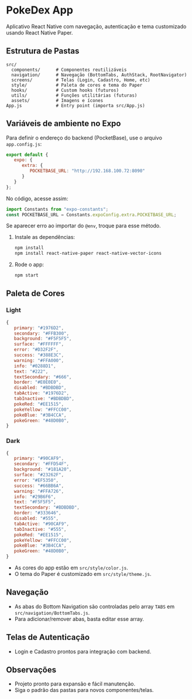 # PokeDex App

Aplicativo React Native com navegação, autenticação e tema customizado usando React Native Paper.

## Estrutura de Pastas

```
src/
  components/      # Componentes reutilizáveis
  navigation/      # Navegação (BottomTabs, AuthStack, RootNavigator)
  screens/         # Telas (Login, Cadastro, Home, etc)
  style/           # Paleta de cores e tema do Paper
  hooks/           # Custom hooks (futuros)
  utils/           # Funções utilitárias (futuras)
  assets/          # Imagens e ícones
App.js             # Entry point (importa src/App.js)
```


## Variáveis de ambiente no Expo

Para definir o endereço do backend (PocketBase), use o arquivo `app.config.js`:

```js
export default {
   expo: {
      extra: {
         POCKETBASE_URL: "http://192.168.100.72:8090"
      }
   }
};
```

No código, acesse assim:

```js
import Constants from "expo-constants";
const POCKETBASE_URL = Constants.expoConfig.extra.POCKETBASE_URL;
```

Se aparecer erro ao importar do `@env`, troque para esse método.

1. Instale as dependências:
   ```sh
   npm install
   npm install react-native-paper react-native-vector-icons
   ```
2. Rode o app:
   ```sh
   npm start
   ```


## Paleta de Cores

### Light
```js
{
   primary: "#1976D2",
   secondary: "#FFB300",
   background: "#F5F5F5",
   surface: "#FFFFFF",
   error: "#D32F2F",
   success: "#388E3C",
   warning: "#FFA000",
   info: "#0288D1",
   text: "#222",
   textSecondary: "#666",
   border: "#E0E0E0",
   disabled: "#BDBDBD",
   tabActive: "#1976D2",
   tabInactive: "#BDBDBD",
   pokeRed: "#EE1515",
   pokeYellow: "#FFCC00",
   pokeBlue: "#3B4CCA",
   pokeGreen: "#48D0B0",
}
```

### Dark
```js
{
   primary: "#90CAF9",
   secondary: "#FFD54F",
   background: "#181A20",
   surface: "#23262F",
   error: "#EF5350",
   success: "#66BB6A",
   warning: "#FFA726",
   info: "#29B6F6",
   text: "#F5F5F5",
   textSecondary: "#BDBDBD",
   border: "#333646",
   disabled: "#555",
   tabActive: "#90CAF9",
   tabInactive: "#555",
   pokeRed: "#EE1515",
   pokeYellow: "#FFCC00",
   pokeBlue: "#3B4CCA",
   pokeGreen: "#48D0B0",
}
```

- As cores do app estão em `src/style/color.js`.
- O tema do Paper é customizado em `src/style/theme.js`.

## Navegação
- As abas do Bottom Navigation são controladas pelo array `TABS` em `src/navigation/BottomTabs.js`.
- Para adicionar/remover abas, basta editar esse array.

## Telas de Autenticação
- Login e Cadastro prontos para integração com backend.

## Observações
- Projeto pronto para expansão e fácil manutenção.
- Siga o padrão das pastas para novos componentes/telas.
